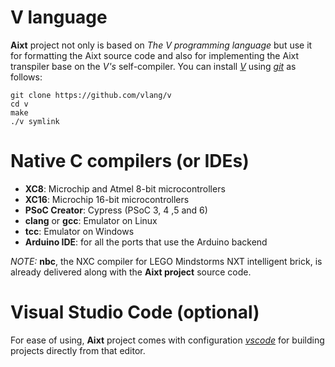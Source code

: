 # V language
**Aixt** project not only is based on _The V programming language_ but use it for formatting the Aixt source code and also for implementing the Aixt transpiler base on the _V's_ self-compiler. You can install [_V_](https://github.com/vlang/v) using [_git_](https://git-scm.com/) as follows:
```
git clone https://github.com/vlang/v
cd v
make 
./v symlink
```

# Native C compilers (or IDEs)
- **XC8**: Microchip and Atmel 8-bit microcontrollers
- **XC16**: Microchip 16-bit microcontrollers
- **PSoC Creator**: Cypress (PSoC 3, 4 ,5 and 6)
- **clang** or **gcc**: Emulator on Linux
- **tcc**: Emulator on Windows
- **Arduino IDE**: for all the ports that use the Arduino backend

_NOTE:_ **nbc**, the NXC compiler for LEGO Mindstorms NXT intelligent brick, is already delivered along with the **Aixt project** source code.

# Visual Studio Code (optional)
For ease of using, **Aixt** project comes with configuration [_vscode_](https://code.visualstudio.com/) for building projects directly from that editor.
